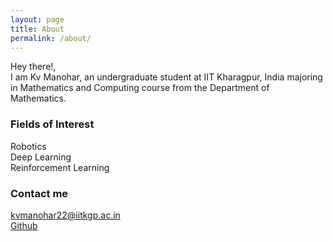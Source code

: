 ```yaml
---
layout: page
title: About
permalink: /about/
---
```

Hey there!, <br> 
I am Kv Manohar, an undergraduate student at IIT Kharagpur, India majoring in Mathematics and Computing course from the Department of Mathematics.<br> 


### Fields of Interest
Robotics <br>
Deep Learning <br>
Reinforcement Learning <br>

### Contact me

[kvmanohar22@iitkgp.ac.in](mailto:kvmanohar22@iitkgp.ac.in) <br>
[Github](https://github.com/kvmanohar22)
